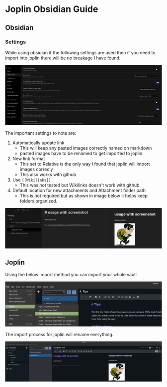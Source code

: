 # Joplin Obsidian Guide

## Obsidian
### Settings

While using obsidian if the following settings are used then if you need to import into joplin there will be no breakage I have found.

![](../img/Settings.png)

The important settings to note are:

1. Automatically update link   
	- This will keep any pasted images correctly named on markdown
	- pasted images have to be renamed to get imported to joplin
2. New link format
	-  This set to Relative is the only way I found that joplin will import images correcly
	-  This also works with github
3. Use `[[Wikilinks]]`
	- This was not tested but Wikilinks doesn't work with github.
4. Default location for new attachments and Attachment folder path
	- This is not required but as shown in image below it helps keep folders organized.


![](../img/obsidian.png)

## Joplin
Using the below import method you can import your whole vault

![](../img/joplin_import.png)

The import process for joplin will rename everything.

![](../img/Joplin.png)
